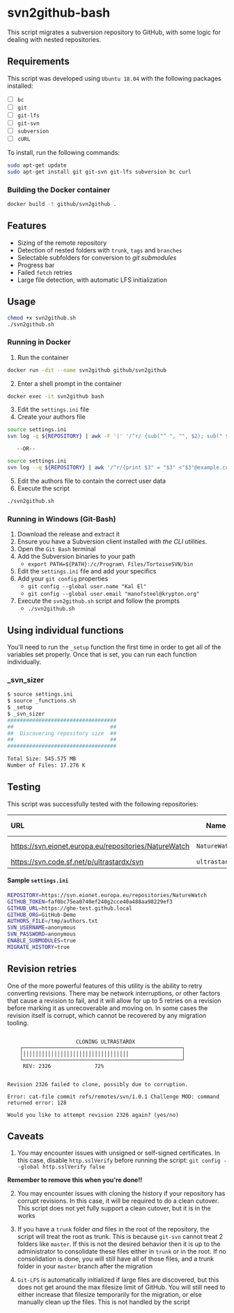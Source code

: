 # svn2github-bash

This script migrates a subversion repository to GitHub, with some logic for dealing with nested repositories.

## Requirements
This script was developed using `Ubuntu 18.04` with the following packages installed:
- [ ] `bc`
- [ ] `git`
- [ ] `git-lfs`
- [ ] `git-svn`
- [ ] `subversion`
- [ ] `cURL`

To install, run the following commands:

```bash
sudo apt-get update
sudo apt-get install git git-svn git-lfs subversion bc curl
```
### Building the Docker container
```bash
docker build -t github/svn2github .
```

## Features
- Sizing of the remote repository
- Detection of nested folders with `trunk`, `tags` and `branches`
- Selectable subfolders for conversion to _git submodules_
- Progress bar
- Failed `fetch` retries
- Large file detection, with automatic LFS initialization

## Usage
```bash
chmod +x svn2github.sh
./svn2github.sh
```

### Running in Docker
1. Run the container
```bash
docker run -dit --name svn2github github/svn2github
```
2. Enter a shell prompt in the container
```bash
docker exec -it svn2github bash
```
3. Edit the `settings.ini` file
4. Create your authors file
```bash
source settings.ini
svn log -q ${REPOSITORY} | awk -F '|' '/^r/ {sub("^ ", "", $2); sub(" $", "", $2); print $2" = "$2" <"$2"@example.com>"}' | sort -u >> ${AUTHORS_FILE}
```
       --OR--
```bash
source settings.ini
svn log --q ${REPOSITORY} | awk '/^r/{print $3" = "$3" <"$3"@example.com>"}'|sort -u|tee /tmp/authors.txt
```
5. Edit the authors file to contain the correct user data
6. Execute the script
```bash
./svn2github.sh
```

### Running in Windows (Git-Bash)
1. Download the release and extract it
2. Ensure you have a Subversion client installed _with the CLI utilities_.
3. Open the `Git Bash` terminal
4. Add the Subversion binaries to your path
    - `export PATH=${PATH}:/c/Program\ Files/TortoiseSVN/bin`
5. Edit the `settings.ini` file and add your specifics
6. Add your `git config` properties
    - `git config --global user.name "Kal El"`
    - `git config --global user.email "manofsteel@krypton.org"`
7. Execute the `svn2github.sh` script and follow the prompts
    - `./svn2github.sh`

## Using individual functions
You'll need to run the `_setup` function the first time in order to get all of the variables set properly. Once that is set, you can run each function individually.
### _svn_sizer
```bash
$ source settings.ini
$ source _functions.sh
$ _setup
$ _svn_sizer
###################################
##                               ##
##  Discovering repository size  ##
##                               ##
###################################

Total Size: 545.575 MB
Number of Files: 17.276 K
```

## Testing
This script was successfully tested with the following repositories:

| URL | Name | Has Submodules | Has Branches | Has Tags |
| :--- | :---: | :---: | :---: | :---: |
| https://svn.eionet.europa.eu/repositories/NatureWatch | `NatureWatch` | _Yes_ | _Only in submodules_ | _Yes_ |
| https://svn.code.sf.net/p/ultrastardx/svn | `ultrastardx` | _No_ | _Yes_ | _Yes_ |

#### Sample `settings.ini`
```bash
REPOSITORY=https://svn.eionet.europa.eu/repositories/NatureWatch
GITHUB_TOKEN=faf0bc75ea0740ef240g2cce40a488aa98229ef3
GITHUB_URL=https://ghe-test.github.local
GITHUB_ORG=GitHub-Demo
AUTHORS_FILE=/tmp/authors.txt
SVN_USERNAME=anonymous
SVN_PASSWORD=anonymous
ENABLE_SUBMODULES=true
MIGRATE_HISTORY=true
```

## Revision retries
One of the more powerful features of this utility is the ability to retry converting revisions. There may be network interruptions, or other factors that cause a revision to fail, and it will allow for up to 5 retries on a revision before marking it as unrecoverable and moving on. In some cases the revision itself is corrupt, which cannot be recovered by any migration tooling.

```

                      CLONING ULTRASTARDX
    ┌───────────────────────────────────────────────────┐
    │││││││││││││││││││││││││││││││││││                 │
    └───────────────────────────────────────────────────┘
     REV: 2326              72%


Revision 2326 failed to clone, possibly due to corruption.

Error: cat-file commit refs/remotes/svn/1.0.1 Challenge MOD: command returned error: 128

Would you like to attempt revision 2326 again? (yes/no)
```

## Caveats

1. You may encounter issues with unsigned or self-signed certificates. In this case, disable `http.sslVerify` before running the script: `git config --global http.sslVerify false`

**Remember to remove this when you're done!!**

2. You may encounter issues with cloning the history if your repository has corrupt revisions. In this case, it will be required to do a clean cutover. This script does not yet fully support a clean cutover, but it is in the works

3. If you have a `trunk` folder _and_ files in the root of the repository, the script will treat the root as trunk. This is because `git-svn` cannot treat 2 folders like `master`. If this is not the desired behavior then it is up to the administrator to consolidate these files either in `trunk` or in the root. If no consolidation is done, you will still have all of those files, and a trunk folder in your `master` branch after the migration

4. `Git-LFS` is automatically initialized if large files are discovered, but this does not get around the max filesize limit of GitHub. You will still need to either increase that filesize temporarily for the migration, or else manually clean up the files. This is not handled by the script


